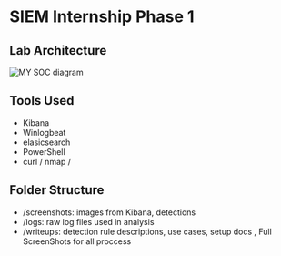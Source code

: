 ﻿# SIEM Internship Phase 1

## Lab Architecture
![MY SOC diagram](https://github.com/user-attachments/assets/b811d43b-b48e-4dc5-aa98-a4efcaf5b084)

## Tools Used
- Kibana
- Winlogbeat
- elasicsearch
- PowerShell
- curl / nmap / 

## Folder Structure
- /screenshots: images from Kibana, detections
- /logs: raw log files used in analysis
- /writeups: detection rule descriptions, use cases, setup docs , Full ScreenShots for all proccess

